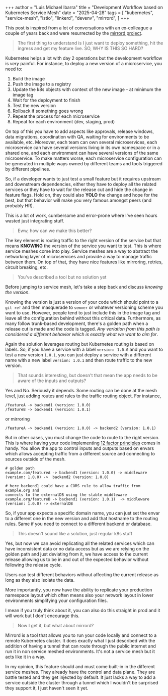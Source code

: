 +++
author = "Luis Michael Ibarra"
title = "Development Workflow based on Kubernetes Service Mesh"
date = "2025-04-28"
tags = [
    "kubernetes",
    "service-mesh",
    "istio",
    "linkerd",
    "devenv",
    "mirrord",
]
+++

This post is inspired from a lot of conversations with an ex-colleague a couple of 
years back and were resurrected by the [mirrord project](https://github.com/metalbear-co/mirrord).

> The first thing to understand is I just want to deploy something, hit the ingress 
and get my feature live. SO, WHY IS THIS SO HARD? 

Kubernetes helps a lot with day 2 operations but the development workflow is *very* painful.
For instance, to deploy a new version of a microservice, you need to:

1. Build the image
2. Push the image to a registry
3. Update the k8s objects with context of the new image - at minimum the image tag
4. Wait for the deployment to finish
5. Test the new version
6. Rollback if something goes wrong
7. Repeat the process for each microservice
8. Repeat for each environment (dev, staging, prod)

On top of this you have to add aspects like approvals, release windows, data migrations, 
coordination with QA, waiting for environments to be available, etc. Moreover, 
each team can own several microservices, each microservice can have several versions 
living in its own namespace or in a shared one, and each environment can have 
several versions of the same microservice. To make matters worse, each microservice 
configuration can be generated in multiple ways owned by different teams and tools 
triggered by different pipelines.

So, if a developer wants to just test a small feature but it requires upstream and 
downstream dependencies, either they have to deploy all the related services or 
they have to wait for the release cut and hide the change in feature flags. 
Hold on, they could also **YOLO** the change and hope for the best, but that behavior 
will make you very famous amongst peers (and probably HR).

This is a lot of work, cumbersome and error-prone where I've seen hours wasted 
just integrating stuff.

> Eww, how can we make this better?

The key element is routing traffic to the right version of the service but that 
means **KNOWING** the version of the service you want to test. This is where service meshes
come into play. Service meshes are a way to abstract the networking layer of
microservices and provide a way to manage traffic between them. On top of that, 
they have nice features like mirroring, retries, circuit breaking, etc. 

> You've described a tool but no solution yet

Before jumping to service mesh, let's take a step back and discuss *knowing the version*.

Knowing the version is just a version of your code which should point to a `git ref` and 
then masquerade to `semver` or whatever versioning scheme you want to use. However,
people tend to just include this in the image tag and leave all the configuration 
behind without this critical data.
Furthermore, as many follow trunk-based development, there's a golden path when 
a release cut is made and the code is tagged. *Any variation from this path is
considered a different behavior which is exactly what we want to aim for*.

Again the solution leverages routing but Kubernetes routing is based on labels. 
So, if you have a service with a label `version: 1.0.0` and you want to test a new 
version `1.0.1`, you can just deploy a service with a different name with a new label 
`version: 1.0.1` and then route traffic to the new version.

> That sounds interesting, but doesn't that mean the app needs to be aware of the
inputs and outputs?

Yes and No. Seriously it depends. Some routing can be done at the mesh level, just 
adding routes and rules to the traffic routing object. For instance, 

```
/featureA -> backend1 (version: 1.0.0)
/featureB -> backend1 (version: 1.0.1)
```

or mirroring

```
/featureA -> backend1 (version: 1.0.0) -> backend2 (version: 1.0.1)
```

But in other cases, you must change the code to route to the right version. This is 
where having your code implementing [12 factor principles](https://12factor.net/) comes in handy. You allow 
the app to control inputs and outputs based on envars which allows accepting 
traffic from a different source and connecting to sources outside of the mesh.

```
# golden path
example.com/featureA -> backend1 (version: 1.0.0) -> middleware (version: 1.0.0) ->  backend2 (version: 1.0.0)

# here backend1 could have a CORS rule to allow traffic from example.org and 
connects to the externalDB using the stable middleware 
example.org/featureB -> backend1 (version: 1.0.1)  -> middleware (version: 1.0.0) -> externalDB
```

So, if your app expects a specific domain name, you can just set the envar 
to a different one in the new version and add that hostname to the routing rules.
Same if you need to connect to a different backend or database.

> This doesn't sound like a solution, just regular k8s stuff

Yes, but now we can avoid replicating all the related services which can have 
inconsistent data or no data access but as we are relying on the golden path and 
just deviating from it, we have access to the current release allowing us to be
in and out of the expected behavior without following the release cycle. 

Users can test different behaviors without affecting the current release as long 
as they also isolate the data.

More importantly, you now have the ability to replicate your production namespace 
layout which often means also your network layout in lower environments 
simplifying your configuration files.

I mean if you truly think about it, you can also do this straight in prod and it 
will work but I don't encourage this.

> Now I get it, but what about mirrord?

Mirrord is a tool that allows you to run your code locally and connect to
a remote Kubernetes cluster. It does exactly what I just described with the addition of
having a tunnel that can route through the public internet and run it in non 
service meshed environments. It's not a service mesh but it acts like it in a way.

In my opinion, this feature should and must come built-in in the different service 
meshes. They already have the control and data plane. They are battle tested and 
they get injected by default. It just lacks a way to add a service outside the cluster 
through a tunnel which I wouldn't be surprised they support it, I just haven't seen it yet.
